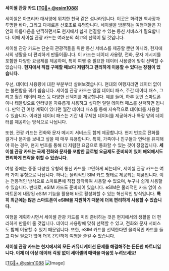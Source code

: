 **세이셸 관광 카드 [[TG💪+ @esim1088](https://t.me/s/esim1088)]**

세이셸은 아프리카 대서양에 위치한 천국 같은 섬나라입니다. 이곳은 화려한 백사장과 투명한 바다, 그리고 다채로운 산호초로 유명합니다. 세이셸을 방문하는 여행객들은 자연의 아름다움을 만끽하면서도 현지에서 쉽게 연결할 수 있는 통신 서비스가 필요합니다. 이때 세이셸 관광 카드는 여러분의 최고의 선택이 될 것입니다.

세이셸 관광 카드는 단순히 관광객들을 위한 통신 서비스를 제공할 뿐만 아니라, 현지에서의 생활을 더 편리하게 만들어줍니다. 이 카드는 데이터 사용량, 전화, 문자 메시지를 포함한 다양한 요금제를 제공하며, 특히 여행 중 필요한 데이터 사용량에 맞춰 선택할 수 있습니다. **현지에서 직접 구매할 때보다 저렴하고 편리하게 이용할 수 있다는 장점이 있습니다.**

우선, 데이터 사용량에 대한 부분부터 살펴보겠습니다. 현대의 여행자라면 데이터 없이는 불편함을 겪기 쉽습니다. 세이셸 관광 카드는 일일 데이터 패스, 주간 데이터 패스, 그리고 월간 데이터 패스 등 다양한 선택지를 제공합니다. 예를 들어, 하루 동안 스마트폰이나 태블릿으로 인터넷을 자유롭게 사용하고 싶다면 일일 데이터 패스를 선택하면 됩니다. 만약 긴 여행 계획이 있다면 월간 데이터 패스를 통해 지속적으로 데이터를 사용할 수 있습니다. 이러한 데이터 패스는 기간 내 무제한 데이터를 제공하거나 특정 양의 데이터를 제공하는 방식으로 나뉩니다.

또한, 관광 카드는 전화와 문자 메시지 서비스도 함께 제공합니다. 현지 번호로 전화를 걸거나 문자를 보내고 싶을 때 매우 유용합니다. 특히, 가족이나 친구들과 연락을 유지해야 하는 경우, 현지 번호를 통해 더 저렴한 요금으로 통화할 수 있는 것이 장점입니다. **세이셸 관광 카드는 국제 전화와 문자를 포함한 글로벌 요금제도 준비되어 있어 해외에서도 편리하게 연락을 취할 수 있습니다.**

여행 중에는 종종 다양한 유형의 통신 카드를 고민하게 되는데요, 세이셸 관광 카드는 여러 가지 유형으로 나뉩니다. 하나는 물리적인 SIM 카드 형태로 제공되는 제품입니다. 이는 전통적인 방식으로 스마트폰에 직접 장착하여 사용할 수 있으며, 누구나 쉽게 사용할 수 있습니다. 반대로, eSIM 카드도 준비되어 있습니다. eSIM은 물리적인 카드 없이 스마트폰에 내장된 eSIM 기능을 활용해 바로 활성화할 수 있는 혁신적인 방식입니다. **특히 최근에는 많은 스마트폰이 eSIM을 지원하기 때문에 더욱 편리하게 사용할 수 있습니다.**

여행을 계획하시면서 세이셸 관광 카드를 미리 준비하는 것은 현지에서의 생활을 더 편리하게 만들어 줄 것입니다. 데이터 사용량에 맞춰 선택할 수 있고, 전화와 문자 서비스도 함께 이용할 수 있기 때문입니다. 또한, eSIM 카드를 선택한다면 물리적인 카드를 들고 다닐 필요가 없어 더욱 간단하게 여행을 즐길 수 있습니다.

**세이셸 관광 카드는 현지에서의 모든 커뮤니케이션 문제를 해결해주는 든든한 파트너입니다. 이제 더 이상 데이터 걱정 없이 세이셸의 매력을 마음껏 누려보세요!**

[[TG💪+ @esim1088](https://t.me/s/esim1088) ![Image](https://i.postimg.cc/Y0z9fWf4/image.png)]